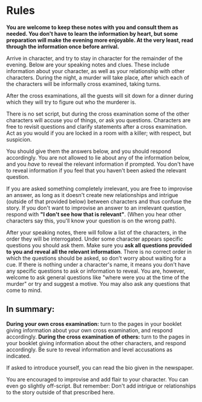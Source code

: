 

# Rules

**You are welcome to keep these notes with you and consult them as needed. You don't have to learn the information by heart, but some preparation will make the evening more enjoyable. At the very least, read through the information once before arrival.**

Arrive in character, and try to stay in character for the remainder of the evening.
Below are your speaking notes and clues.
These include information about your character, as well as your relationship with other characters.
During the night, a murder will take place, after which each of the characters will be informally cross examined, taking turns.

After the cross examinations, all the guests will sit down for a dinner during which they will try to figure out who the murderer is.

There is no set script, but during the cross examination some of the other characters will accuse you of things, or ask you questions. Characters are free to revisit questions and clarify statements after a cross examination.
Act as you would if you are locked in a room with a killer; with respect, but suspicion.

You should give them the answers below, and you should respond accordingly.
You are not allowed to lie about any of the information below, and you _have_ to reveal the relevant information if prompted. You don't have to reveal information if you feel that you haven't been asked the relevant question.

If you are asked something completely irrelevant, you are free to improvise an answer, as long as it doesn't create new relationships and intrigue (outside of that provided below) between characters and thus confuse the story. If you don't want to improvise an answer to an irrelevant question, respond with **"I don't see how that is relevant"**. (When you hear other characters say this, you'll know your question is on the wrong path).

After your speaking notes, there will follow a list of the characters, in the order they will be interrogated.
Under some character appears specific questions you should ask them.
Make sure you **ask all questions provided to you and reveal all the relevant information**.
There is no correct order in which the questions should be asked, so don't worry about waiting for a cue.
If there is nothing under a character's name, it means you don't have any specific questions to ask or information to reveal.
You are, however, welcome to ask general questions like "where were you at the time of the murder" or try and suggest a motive.
You may also ask any questions that come to mind.

## In summary:
**During your own cross examination:** turn to the pages in your booklet giving information about your own cross examination, and respond accordingly.
**During the cross examination of others:** turn to the pages in your booklet giving information about the other characters, and respond accordingly. Be sure to reveal information and level accusations as indicated.

If asked to introduce yourself, you can read the bio given in the newspaper.

You are encouraged to improvise and add flair to your character. You can even go slightly off-script. But remember: Don't add intrigue or relationships to the story outside of that prescribed here.

